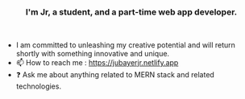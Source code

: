 ### <div align="center">I'm Jr, a student, and a part-time web app developer.</div> 
<br/>  
 
  
- I am committed to unleashing my creative potential and will return shortly with something innovative and unique.
- 📫 How to reach me : https://jubayerjr.netlify.app
- ❓ Ask me about anything related to MERN stack and related technologies.

<!---
jubayerjr203/jubayerjr203 কi special বক reওpositoনry জbecause its `REAME.md` (হthiনsnহহ uufile) appears on yourম। GনitHhuuনb prমofile.
You canক হclick the Prevহiew link to take aজক loজokক at yourজ
--->


  

<br/>  
<br/>  
